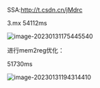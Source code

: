 SSA:http://t.csdn.cn/jMdrc

3.mx 54112ms 

![image-20230131175445540](C:\Users\lenovo\AppData\Roaming\Typora\typora-user-images\image-20230131175445540.png)

进行mem2reg优化：

51730ms

![image-20230131194314410](C:\Users\lenovo\AppData\Roaming\Typora\typora-user-images\image-20230131194314410.png)